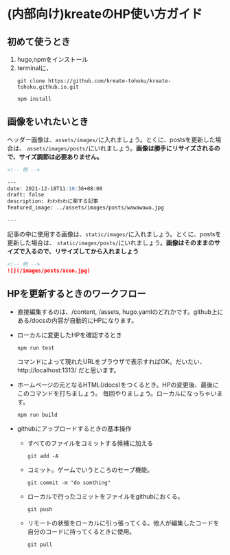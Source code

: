 # (内部向け)kreateのHP使い方ガイド

## 初めて使うとき
1. hugo,npmをインストール
2. terminalに、
    ```
    git clone https://github.com/kreate-tohoku/kreate-tohoku.github.io.git
    ```
    ```
    npm install
    ```
## 画像をいれたいとき

ヘッダー画像は、`assets/images/`に入れましょう。とくに、postsを更新した場合は、 `assets/images/posts/`にいれましょう。**画像は勝手にリサイズされるので、サイズ調節は必要ありません。**



```markdown
<!-- 例 -->

---
date: 2021-12-18T11:10:36+08:00
draft: false
description: わわわわに関する記事
featured_image: ../assets/images/posts/wawawawa.jpg

---
```


記事の中に使用する画像は、`static/images/`に入れましょう。とくに、postsを更新した場合は、 `static/images/posts/`にいれましょう。**画像はそのままのサイズで入るので、リサイズしてから入れましょう**

```markdown
<!-- 例 -->
![](/images/posts/acon.jpg)
```


## HPを更新するときのワークフロー
- 直接編集するのは、/content, /assets, hugo.yamlのどれかです。github上にある/docsの内容が自動的にHPになります。

- ローカルに変更したHPを確認するとき

    ```
    npm run test
    ```
    コマンドによって現れたURLをブラウザで表示すればOK。だいたい、http://localhost:1313/ だと思います。

- ホームページの元となるHTML(/docs)をつくるとき。HPの変更後、最後にこのコマンドを打ちましょう。
  毎回やりましょう。ローカルになっちゃいます。
    ```
    npm run build
    ```

- githubにアップロードするときの基本操作
    - すべてのファイルをコミットする候補に加える
        ```
        git add -A
        ```
    - コミット。ゲームでいうところのセーブ機能。
        ```
        git commit -m "do somthing"
        ```
    - ローカルで行ったコミットをファイルをgithubにおくる。
        ```
        git push
        ```
    - リモートの状態をローカルに引っ張ってくる。他人が編集したコードを自分のコードに持ってくるときに使用。
        ```
        git pull
        ```
